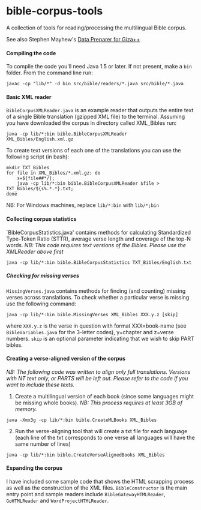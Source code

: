bible-corpus-tools
==================

A collection of tools for reading/processing the multilingual Bible corpus.

See also Stephen Mayhew's [Data Preparer for Giza++](https://gist.github.com/mayhewsw/944907b968ead28f8e67) 

#### Compiling the code
To compile the code you'll need Java 1.5 or later. If not present, make a `bin` folder. From the command line run:

```
javac -cp "lib/*" -d bin src/bible/readers/*.java src/bible/*.java
```

#### Basic XML reader
`BibleCorpusXMLReader.java` is an example reader that outputs the entire text of a single Bible translation (gzipped XML 
file) to the terminal. Assuming you have downloaded the corpus in directory called XML_Bibles run:

```
java -cp lib/*:bin bible.BibleCorpusXMLReader XML_Bibles/English.xml.gz
```

To create text versions of each one of the translations you can use the following script (in bash):

```
mkdir TXT_Bibles
for file in XML_Bibles/*.xml.gz; do 
    s=${file##*/};
    java -cp lib/*:bin bible.BibleCorpusXMLReader $file > TXT_Bibles/${s%.*.*}.txt;
done
```

NB: For Windows machines, replace `lib/*:bin` with `lib/*;bin`

#### Collecting corpus statistics
`BibleCorpusStatistics.java' contains methods for calculating Standardized Type-Token Ratio (STTR), average verse length
and coverage of the top-N words.
*NB: This code requires text versions of the Bibles. Please use the XMLReader above first*

```
java -cp lib/*:bin bible.BibleCorpusStatistics TXT_Bibles/English.txt
```

##### Checking for missing verses
`MissingVerses.java` contains methods for finding (and counting) missing verses across translations. To check whether
a particular verse is missing use the following command:
```
java -cp lib/*:bin bible.MissingVerses XML_Bibles XXX.y.z [skip]
```
where `XXX.y.z` is the verse in question with format XXX=book-name (see `BibleVariables.java` for the 3-letter codes), 
y=chapter and z=verse numbers. `skip` is an optional parameter indicating that we wish to skip PART bibles.

#### Creating a verse-aligned version of the corpus
*NB: The following code was written to align only full translations. Versions with NT text only, or PARTS will be left 
out. Please refer to the code if you want to include these texts.*

1. Create a multilingual version of each book (since some languages might be missing whole books). *NB: This process requires at least 3GB of memory.*
```
java -Xmx3g -cp lib/*:bin bible.CreateMLBooks XML_Bibles
```

2. Run the verse-aligning tool that will create a txt file for each language (each line of the txt corresponds to one 
verse all languages will have the same number of lines)
```
java -cp lib/*:bin bible.CreateVerseAlignedBooks XML_Bibles
```

#### Expanding the corpus
I have included some sample code that shows the HTML scrapping process as well as the construction of the XML files. 
`BibleConstructor` is the main entry point and sample readers include `BibleGatewayHTMLReader`, `GoHTMLReader` and 
`WordProjectHTMLReader`.
